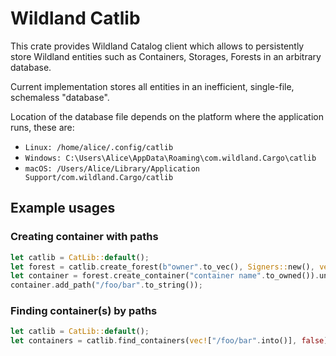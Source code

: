 # Wildland Catlib

This crate provides Wildland Catalog client which allows to persistently store Wildland entities
such as Containers, Storages, Forests in an arbitrary database.

Current implementation stores all entities in an inefficient, single-file, schemaless "database".

Location of the database file depends on the platform where the application runs, these are:

- `Linux: /home/alice/.config/catlib`
- `Windows: C:\Users\Alice\AppData\Roaming\com.wildland.Cargo\catlib`
- `macOS: /Users/Alice/Library/Application Support/com.wildland.Cargo/catlib`

## Example usages

### Creating container with paths

```rust
let catlib = CatLib::default();
let forest = catlib.create_forest(b"owner".to_vec(), Signers::new(), vec![]).unwrap();
let container = forest.create_container("container name".to_owned()).unwrap();
container.add_path("/foo/bar".to_string());
```

### Finding container(s) by paths

```rust
let catlib = CatLib::default();
let containers = catlib.find_containers(vec!["/foo/bar".into()], false).unwrap();
```

